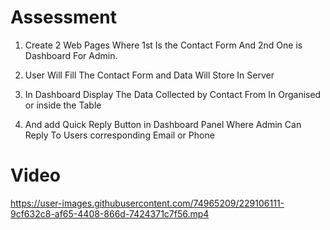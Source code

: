 # Assessment

1) Create 2 Web Pages Where 1st Is the Contact Form And 2nd One is Dashboard For Admin.

2) User Will Fill The Contact Form and Data Will Store In Server


3) In Dashboard Display The Data Collected by Contact From In Organised or inside the Table


4) And add Quick Reply Button in Dashboard Panel Where Admin Can Reply To Users corresponding Email or Phone


# Video



https://user-images.githubusercontent.com/74965209/229106111-9cf632c8-af65-4408-866d-7424371c7f56.mp4





